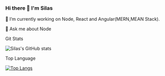 ### Hi there 👋 I'm Silas
🔭 I’m currently working on Node, React and Angular(MERN,MEAN Stack). 

💬 Ask me about Node


Git Stats

![Silas's GitHub stats](https://github-readme-stats.vercel.app/api?username=silogecho97&show_icons=true&theme=radical)

Top Language

[![Top Langs](https://github-readme-stats.vercel.app/api/top-langs/?username=silogecho97&show_icons=true&theme=radical)](https://github.com/silogecho97/github-readme-stats)

<!--
**SiloGecho97/SiloGecho97** is a ✨ _special_ ✨ repository because its `README.md` (this file) appears on your GitHub profile.

Here are some ideas to get you started:

-  ...
- 🌱 I’m currently learning ...
- 👯 I’m looking to collaborate on ...
- 🤔 I’m looking for help with ...
- 💬 Ask me about ...
- 📫 How to reach me: ...
- 😄 Pronouns: ...
- ⚡ Fun fact: ...
-->
